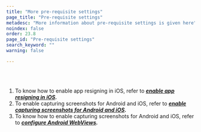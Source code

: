 ```yaml
---
title: "More pre-requisite settings"
page_title: "Pre-requisite settings"
metadesc: "More information about pre-requisite settings is given here"
noindex: false
order: 23.8
page_id: "Pre-requisite settings"
search_keyword: ""
warning: false

---
```


<br>
<br>

1. To know how to enable app resigning in iOS, refer to ***[enable app resigning in iOS](https://website.testsigma.com/docs/desired-capabilities/app-resigning/).***
2. To enable capturing screenshots for Android and iOS, refer to ***[enable capturing screenshots for Android and iOS](https://website.testsigma.com/docs/desired-capabilities/screen-shot-capture/).***
3. To know how to enable capturing screenshots for Android and iOS, refer to ***[configure Android WebViews](https://website.testsigma.com/docs/desired-capabilities/webviews/).***